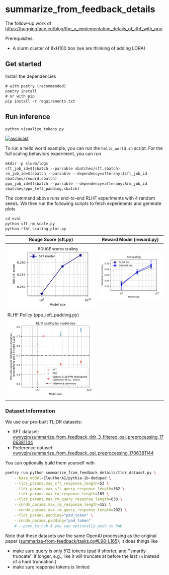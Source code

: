 # summarize_from_feedback_details

The follow-up work of https://huggingface.co/blog/the_n_implementation_details_of_rlhf_with_ppo


Prerequisites:
* A slurm cluster of 8xH100 box (we are thinking of adding LORA)


## Get started

Install the dependencies

```
# with poetry (recommended)
poetry install
# or with pip
pip install -r requirements.txt
```

## Run inference

```
python visualize_tokens.py
```

[![asciicast](https://asciinema.org/a/648179.svg)](https://asciinema.org/a/648179)



To run a hello world example, you can run the `hello_world.sh` script. For the full scaling behaviors experiment, you can run 

```
mkdir -p slurm/logs
sft_job_id=$(sbatch --parsable sbatches/sft.sbatch)
rm_job_id=$(sbatch --parsable --dependency=afterany:$sft_job_id sbatches/reward.sbatch)
ppo_job_id=$(sbatch --parsable --dependency=afterany:$rm_job_id sbatches/ppo_left_padding.sbatch)
```

The command above runs end-to-end RLHF experiments with 4 random seeds. We then run the following scripts to fetch experiments and generate plots

```
cd eval
python sft_rm_scale.py
python rlhf_scaling_plot.py
```

| Rouge Score (sft.py) | Reward Model (reward.py) | 
| --- | --- | 
| ![](eval/images/rouge_score_plot.png) | ![](eval/images/rm_scale_plot.png) |
| RLHF Policy (ppo_left_padding.py) | |
| ![](eval/images/rlhf_scale_plot.png) | |


### Dataset Information


We use our pre-built TL;DR datasets:
* SFT dataset: [vwxyzjn/summarize_from_feedback_tldr_3_filtered_oai_preprocessing_1706381144](https://huggingface.co/datasets/vwxyzjn/summarize_from_feedback_tldr_3_filtered_oai_preprocessing_1706381144)
* Preference dataset: [vwxyzjn/summarize_from_feedback_oai_preprocessing_1706381144](https://huggingface.co/datasets/vwxyzjn/summarize_from_feedback_oai_preprocessing_1706381144)

You can optionally build them yourself with

```bash
poetry run python summarize_from_feedback_details/tldr_dataset.py \
    --base_model=EleutherAI/pythia-1b-deduped \
    --tldr_params.max_sft_response_length=53 \
    --tldr_params.max_sft_query_response_length=562 \
    --tldr_params.max_rm_response_length=169 \
    --tldr_params.max_rm_query_response_length=638 \
    --cnndm_params.max_rm_response_length=155 \
    --cnndm_params.max_rm_query_response_length=2021 \
    --tldr_params.padding="pad_token" \
    --cnndm_params.padding="pad_token"
    # --push_to_hub # you can optionally push to hub
```

Note that these datasets use the same OpenAI processing as the original paper ([summarize-from-feedback/tasks.py#L98-L165](https://github.com/openai/summarize-from-feedback/blob/700967448d10004279f138666442bf1497d0e705/summarize_from_feedback/tasks.py#L98-L165)); it does things like

* make sure query is only 512 tokens (pad if shorter, and ''smartly truncate'' if longer, e.g., like it will truncate at before the last `\n` instead of a hard truncation.)
* make sure response tokens is limited

